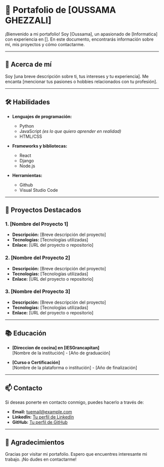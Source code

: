# 🌟 Portafolio de **[OUSSAMA GHEZZALI]**

¡Bienvenido a mi portafolio! Soy [Oussama], un apasionado de [Informatica] con experiencia en []. En este documento, encontrarás información sobre mí, mis proyectos y cómo contactarme.

---

## 👤 Acerca de mí

Soy [una breve descripción sobre ti, tus intereses y tu experiencia]. Me encanta [mencionar tus pasiones o hobbies relacionados con tu profesión].

---

## 🛠 Habilidades

- **Lenguajes de programación:**
  - Python
  - JavaScript        _(es lo que quiero aprender en realidad)_
  - HTML/CSS

- **Frameworks y bibliotecas:**
  - React
  - Django
  - Node.js

- **Herramientas:**
  - Github
  - Visual Studio Code

---

## 💼 Proyectos Destacados

### 1. [Nombre del Proyecto 1]
- **Descripción:** [Breve descripción del proyecto]
- **Tecnologías:** [Tecnologías utilizadas]
- **Enlace:** [URL del proyecto o repositorio]

### 2. [Nombre del Proyecto 2]
- **Descripción:** [Breve descripción del proyecto]
- **Tecnologías:** [Tecnologías utilizadas]
- **Enlace:** [URL del proyecto o repositorio]

### 3. [Nombre del Proyecto 3]
- **Descripción:** [Breve descripción del proyecto]
- **Tecnologías:** [Tecnologías utilizadas]
- **Enlace:** [URL del proyecto o repositorio]

---

## 📚 Educación

- **[Direccion de cocina] en [IESGrancapitan]**  
  [Nombre de la institución] - [Año de graduación]

- **[Curso o Certificación]**  
  [Nombre de la plataforma o institución] - [Año de finalización]

---

## 📫 Contacto

Si deseas ponerte en contacto conmigo, puedes hacerlo a través de:

- **Email:** [tuemail@example.com](mailto:tuemail@example.com)
- **LinkedIn:** [Tu perfil de LinkedIn](https://www.linkedin.com/in/tu-perfil)
- **GitHub:** [Tu perfil de GitHub](https://github.com/tuusuario)

---

## 🎉 Agradecimientos

Gracias por visitar mi portafolio. Espero que encuentres interesante mi trabajo. ¡No dudes en contactarme!

